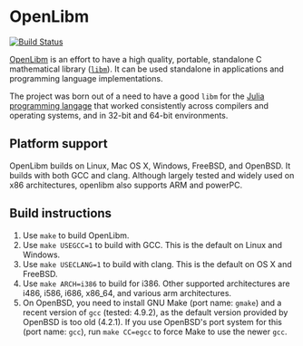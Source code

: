 # OpenLibm

[![Build Status](https://travis-ci.org/JuliaLang/openlibm.svg?branch=master)](https://travis-ci.org/JuliaLang/openlibm)

[OpenLibm](http://www.openlibm.org) is an effort to have a high quality, portable, standalone
C mathematical library ([`libm`](http://en.wikipedia.org/wiki/libm)).
It can be used standalone in applications and programming language
implementations.

The project was born out of a need to have a good `libm` for the
[Julia programming langage](http://www.julialang.org) that worked
consistently across compilers and operating systems, and in 32-bit and
64-bit environments.

## Platform support

OpenLibm builds on Linux, Mac OS X, Windows, FreeBSD, and OpenBSD. It
builds with both GCC and clang. Although largely tested and widely
used on x86 architectures, openlibm also supports ARM and powerPC.

## Build instructions

1. Use `make` to build OpenLibm.
2. Use `make USEGCC=1` to build with GCC. This is the default on
   Linux and Windows.
3. Use `make USECLANG=1` to build with clang. This is the default on OS X
   and FreeBSD.
4. Use `make ARCH=i386` to build for i386. Other supported architectures are
   i486, i586, i686, x86_64, and various arm architectures.
5. On OpenBSD, you need to install GNU Make (port name: `gmake`) and a recent
   version of `gcc` (tested: 4.9.2), as the default version provided by OpenBSD
   is too old (4.2.1). If you use OpenBSD's port system for this (port name:
   `gcc`), run `make CC=egcc` to force Make to use the newer `gcc`.
